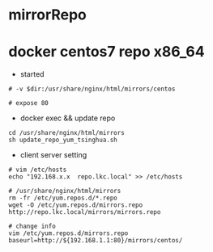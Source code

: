 # mirrorRepo
# docker centos7 repo x86_64
- started
```
# -v $dir:/usr/share/nginx/html/mirrors/centos

# expose 80
```
- docker exec && update repo
```
cd /usr/share/nginx/html/mirrors
sh update_repo_yum_tsinghua.sh
```
- client server setting
```
# vim /etc/hosts
echo "192.168.x.x  repo.lkc.local" >> /etc/hosts

# /usr/share/nginx/html/mirrors
rm -fr /etc/yum.repos.d/*.repo
wget -O /etc/yum.repos.d/mirrors.repo http://repo.lkc.local/mirrors/mirrors.repo

# change info 
vim /etc/yum.repos.d/mirrors.repo
baseurl=http://${192.168.1.1:80}/mirrors/centos/
```


